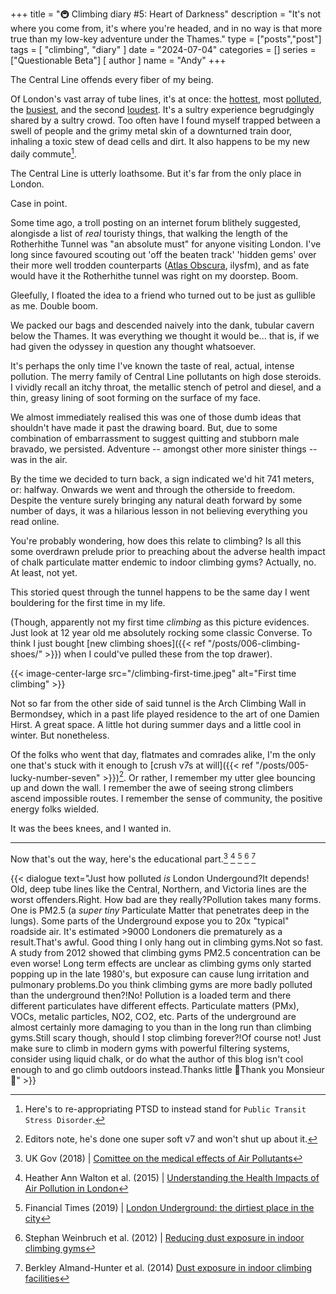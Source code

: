 +++
title = "🚇 Climbing diary #5: Heart of Darkness"
description = "It's not where you come from, it's where you're headed, and in no way is that more true than my low-key adventure under the Thames."
type = ["posts","post"]
tags = [
    "climbing",
    "diary"
]
date = "2024-07-04"
categories = []
series = ["Questionable Beta"]
[ author ]
  name = "Andy"
+++

The Central Line offends every fiber of my being. 

Of London's vast array of tube lines, it's at once: the [hottest](https://www.timeout.com/london/news/revealed-these-are-officially-londons-hottest-tube-lines-090123), most [polluted](https://metro.co.uk/2019/11/05/central-line-officially-dirtiest-tube-toxic-miasma-skin-dust-11044450), the [busiest](https://citymonitor.ai/transport/which-london-underground-line-busiest-3315), and the second [loudest](https://www.bbc.co.uk/news/uk-england-london-62449774). It's a sultry experience begrudgingly shared by a sultry crowd. Too often have I found myself trapped between a swell of people and the grimy metal skin of a downturned train door, inhaling a toxic stew of dead cells and dirt. It also happens to be my new daily commute[^1]. 


<!-- In a stange way, it's life affirming -->

The Central Line is utterly loathsome. But it's far from the only place in London. 

Case in point.

Some time ago, a troll posting on an internet forum blithely suggested, alongisde a list of *real* touristy things, that walking the length of the Rotherhithe Tunnel was "an absolute must" for anyone visiting London. I've long since favoured scouting out 'off the beaten track' 'hidden gems' over their more well trodden counterparts ([Atlas Obscura](https://www.atlasobscura.com/), ilysfm), and as fate would have it the Rotherhithe tunnel was right on my doorstep. Boom.

Gleefully, I floated the idea to a friend who turned out to be just as gullible as me. Double boom.

We packed our bags and descended naively into the dank, tubular cavern below the Thames. It was everything we thought it would be... that is, if we had given the odyssey in question any thought whatsoever.

It's perhaps the only time I've known the taste of real, actual, intense pollution. The merry family of Central Line pollutants on high dose steroids. I vividly recall an itchy throat, the metallic stench of petrol and diesel, and a thin, greasy lining of soot forming on the surface of my face. 

We almost immediately realised this was one of those dumb ideas that shouldn't have made it past the drawing board. But, due to some combination of embarrassment to suggest quitting and stubborn male bravado, we persisted. Adventure -- amongst other more sinister things -- was in the air.

By the time we decided to turn back, a sign indicated we'd hit 741 meters, or: halfway. Onwards we went and through the otherside to freedom. Despite the venture surely bringing any natural death forward by some number of days, it was a hilarious lesson in not believing everything you read online. 

You're probably wondering, how does this relate to climbing? Is all this some overdrawn prelude prior to preaching about the adverse health impact of chalk particulate matter endemic to indoor climbing gyms? Actually, no. At least, not yet.

This storied quest through the tunnel happens to be the same day I went bouldering for the first time in my life. 

(Though, apparently not my first time _climbing_ as this picture evidences. Just look at 12 year old me absolutely rocking some classic Converse. To think I just bought [new climbing shoes]({{< ref "/posts/006-climbing-shoes/" >}}) when I could've pulled these from the top drawer).


{{< image-center-large src="/climbing-first-time.jpeg" alt="First time climbing" >}}


Not so far from the other side of said tunnel is the Arch Climbing Wall in Bermondsey, which in a past life played residence to the art of one Damien Hirst. A great space. A little hot during summer days and a little cool in winter. But nonetheless.

Of the folks who went that day, flatmates and comrades alike, I'm the only one that's stuck with it enough to  [crush v7s at will]({{< ref "/posts/005-lucky-number-seven" >}})[^2]. Or rather, I remember my utter glee bouncing up and down the wall. I remember the awe of seeing strong climbers ascend impossible routes. I remember the sense of community, the positive energy folks wielded. 

It was the bees knees, and I wanted in.

---

Now that's out the way, here's the educational part.[^3] [^4] [^5] [^6] [^7]

{{< dialogue text="Just how polluted _is_ London Undergound?<nl>It depends! Old, deep tube lines like the Central, Northern, and Victoria lines are the worst offenders.<nl>Right. How bad are they really?<nl>Pollution takes many forms. One is PM2.5 (a _super tiny_ Particulate Matter that penetrates deep in the lungs). Some parts of the Underground expose you to 20x \"typical\" roadside air. It's estimated >9000 Londoners die prematurely as a result.<nl>That's awful. Good thing I only hang out in climbing gyms.<nl>Not so fast. A study from 2012 showed that climbing gyms PM2.5 concentration can be even worse! Long term effects are unclear as climbing gyms only started popping up in the late 1980's, but exposure can cause lung irritation and pulmonary problems.<nl>Do you think climbing gyms are more badly polluted than the underground then?!<nl>No! Pollution is a loaded term and there different particulates have different effects. Particulate matters (PMx), VOCs, metalic particles, NO2, CO2, etc. Parts of the underground are almost certainly more damaging to you than in the long run than climbing gyms.<nl>Still scary though, should I stop climbing forever?!<nl>Of course not! Just make sure to climb in modern gyms with powerful filtering systems, consider using liquid chalk, or do what the author of this blog isn't cool enough to and go climb outdoors instead.<nl>Thanks little 🐝<nl>Thank you Monsieur 🐢" >}}

[^1]: Here's to re-appropriating PTSD to instead stand for `Public Transit Stress Disorder`. 

[^2]: Editors note, he's done one super soft v7 and won't shut up about it.

[^3]: UK Gov (2018) | [Comittee on the medical effects of Air Pollutants](https://assets.publishing.service.gov.uk/media/5c3472d5ed915d730928e41e/COMEAP-2018-04_WORKING_PAPER_2.pdf)

[^4]: Heather Ann Walton et al. (2015) | [Understanding the Health Impacts of Air Pollution in London](https://kclpure.kcl.ac.uk/portal/en/publications/understanding-the-health-impacts-of-air-pollution-in-london) 

[^5]: Financial Times (2019) | [London Underground: the dirtiest place in the city](https://www.ft.com/content/6f381ad4-fef7-11e9-be59-e49b2a136b8d)

[^6]: Stephan Weinbruch et al. (2012) | [Reducing dust exposure in indoor climbing gyms](https://pubmed.ncbi.nlm.nih.gov/22767051/)

[^7]: Berkley Almand-Hunter et al. (2014) [Dust exposure in indoor climbing facilities](https://asac.nl/wp-content/uploads/2020/02/DUST-EXPOSURE-IN-INDOOR-CLIMBING-FACILITIES.pdf)